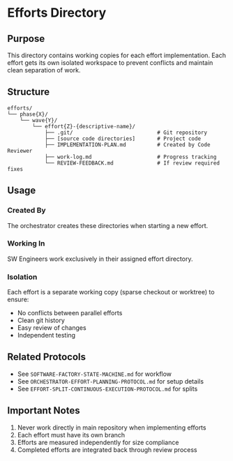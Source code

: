 # Efforts Directory

## Purpose
This directory contains working copies for each effort implementation. Each effort gets its own isolated workspace to prevent conflicts and maintain clean separation of work.

## Structure
```
efforts/
└── phase{X}/
    └── wave{Y}/
        └── effort{Z}-{descriptive-name}/
            ├── .git/                           # Git repository
            ├── [source code directories]       # Project code
            ├── IMPLEMENTATION-PLAN.md          # Created by Code Reviewer
            ├── work-log.md                     # Progress tracking
            └── REVIEW-FEEDBACK.md              # If review required fixes
```

## Usage

### Created By
The orchestrator creates these directories when starting a new effort.

### Working In
SW Engineers work exclusively in their assigned effort directory.

### Isolation
Each effort is a separate working copy (sparse checkout or worktree) to ensure:
- No conflicts between parallel efforts
- Clean git history
- Easy review of changes
- Independent testing

## Related Protocols
- See `SOFTWARE-FACTORY-STATE-MACHINE.md` for workflow
- See `ORCHESTRATOR-EFFORT-PLANNING-PROTOCOL.md` for setup details
- See `EFFORT-SPLIT-CONTINUOUS-EXECUTION-PROTOCOL.md` for splits

## Important Notes
1. Never work directly in main repository when implementing efforts
2. Each effort must have its own branch
3. Efforts are measured independently for size compliance
4. Completed efforts are integrated back through review process
